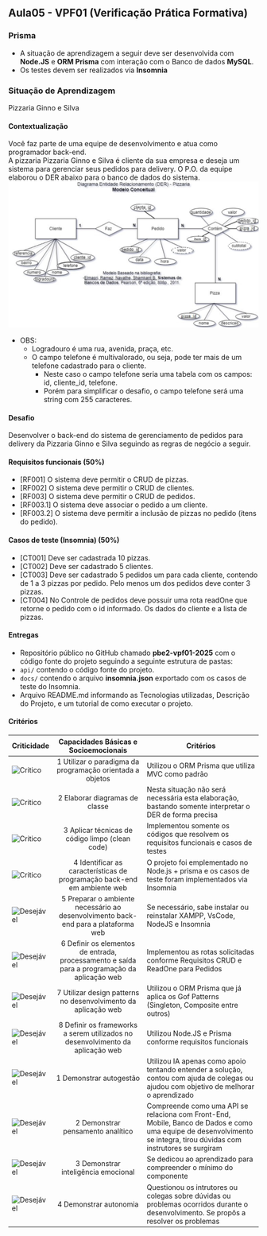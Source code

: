 ## Aula05 - VPF01 (Verificação Prática Formativa)
### Prisma
- A situação de aprendizagem a seguir deve ser desenvolvida com **Node.JS** e **ORM Prisma** com interação com o Banco de dados **MySQL**.
- Os testes devem ser realizados via **Insomnia**

### Situação de Aprendizagem
Pizzaria Ginno e Silva

#### Contextualização
Você faz parte de uma equipe de desenvolvimento e atua como programador back-end.<br>A pizzaria Pizzaria Ginno e Silva é cliente da sua empresa e deseja um sistema para gerenciar seus pedidos para delivery.  O P.O. da equipe elaborou o DER abaixo para o banco de dados do sistema.<br>
![Der](./der-pizzaria-fk.png)
- OBS:
    - Logradouro é uma rua, avenida, praça, etc.
    - O campo telefone é multivalorado, ou seja, pode ter mais de um telefone cadastrado para o cliente.
        - Neste caso o campo telefone seria uma tabela com os campos: id, cliente_id, telefone.
        - Porém para simplificar o desafio, o campo telefone será uma string com 255 caracteres.

#### Desafio
Desenvolver o back-end do sistema de gerenciamento de pedidos para delivery da Pizzaria Ginno e Silva seguindo as regras de negócio a seguir.

#### Requisitos funcionais (50%)
- [RF001] O sistema deve permitir o CRUD de pizzas.
- [RF002] O sistema deve permitir o CRUD de clientes.
- [RF003] O sistema deve permitir o CRUD de pedidos.
- [RF003.1] O sistema deve associar o pedido a um cliente.
- [RF003.2] O sistema deve permitir a inclusão de pizzas no pedido (ítens do pedido).

#### Casos de teste (Insomnia) (50%)
- [CT001] Deve ser cadastrada 10 pizzas.
- [CT002] Deve ser cadastrado 5 clientes.
- [CT003] Deve ser cadastrado 5 pedidos um para cada cliente, contendo de 1 a 3 pizzas por pedido. Pelo menos um dos pedidos deve conter 3 pizzas.
- [CT004] No Controle de pedidos deve possuir uma rota readOne que retorne o pedido com o id informado. Os dados do cliente e a lista de pizzas.

#### Entregas
- Repositório público no GitHub chamado **pbe2-vpf01-2025** com o código fonte do projeto seguindo a seguinte estrutura de pastas:
- `api/` contendo o código fonte do projeto.
- `docs/` contendo o arquivo **insomnia.json** exportado com os casos de teste do Insomnia.
- Arquivo README.md informando as Tecnologias utilizadas, Descrição do Projeto, e um tutorial de como executar o projeto.

#### Critérios
|Criticidade|Capacidades Básicas e Socioemocionais|Critérios|
|-|:-:|-|
|![Critico](https://raw.githubusercontent.com/wellifabio/senai2023/main/outros/assets/critico.png)|1 Utilizar o paradigma da programação orientada a objetos|Utilizou o ORM Prisma que utiliza MVC como padrão|
|![Critico](https://raw.githubusercontent.com/wellifabio/senai2023/main/outros/assets/critico.png)|2 Elaborar diagramas de classe|Nesta situação não será necessária esta elaboração, bastando somente interpretar o DER de forma precisa|
|![Critico](https://raw.githubusercontent.com/wellifabio/senai2023/main/outros/assets/critico.png)|3 Aplicar técnicas de código limpo (clean code)|Implementou somente os códigos que resolvem os requisitos funcionais e casos de testes|
|![Critico](https://raw.githubusercontent.com/wellifabio/senai2023/main/outros/assets/critico.png)|4 Identificar as características de programação back-end em ambiente web|O projeto foi emplementado no Node.js + prisma e os casos de teste foram implementados via Insomnia|
|![Desejável](https://raw.githubusercontent.com/wellifabio/senai2023/main/outros/assets/desejavel.png)|5 Preparar o ambiente necessário ao desenvolvimento back-end para a plataforma web|Se necessário, sabe instalar ou reinstalar XAMPP, VsCode, NodeJS e Insomnia|
|![Desejável](https://raw.githubusercontent.com/wellifabio/senai2023/main/outros/assets/desejavel.png)|6 Definir os elementos de entrada, processamento e saída para a programação da aplicação web|Implementou as rotas solicitadas conforme Requisitos CRUD e ReadOne para Pedidos|
|![Desejável](https://raw.githubusercontent.com/wellifabio/senai2023/main/outros/assets/desejavel.png)|7 Utilizar design patterns no desenvolvimento da aplicação web|Utilizou o ORM Prisma que já aplica os Gof Patterns (Singleton, Composite entre outros)|
|![Desejável](https://raw.githubusercontent.com/wellifabio/senai2023/main/outros/assets/desejavel.png)|8 Definir os frameworks a serem utilizados no desenvolvimento da aplicação web|Utilizou Node.JS e Prisma conforme requisitos funcionais|
|![Desejável](https://raw.githubusercontent.com/wellifabio/senai2023/main/outros/assets/desejavel.png)|1 Demonstrar autogestão|Utilizou IA apenas como apoio tentando entender a solução, contou com ajuda de colegas ou ajudou com objetivo de melhorar o aprendizado|
|![Desejável](https://raw.githubusercontent.com/wellifabio/senai2023/main/outros/assets/desejavel.png)|2 Demonstrar pensamento analítico|Compreende como uma API se relaciona com Front-End, Mobile, Banco de Dados e como uma equipe de desenvolvimento se integra, tirou dúvidas com instrutores se surgiram|
|![Desejável](https://raw.githubusercontent.com/wellifabio/senai2023/main/outros/assets/desejavel.png)|3 Demonstrar inteligência emocional|Se dedicou ao aprendizado para compreender o mínimo do componente|
|![Desejável](https://raw.githubusercontent.com/wellifabio/senai2023/main/outros/assets/desejavel.png)|4 Demonstrar autonomia|Questionou os intrutores ou colegas sobre dúvidas ou problemas ocorridos durante o desenvolvimento. Se propôs a resolver os problemas|
